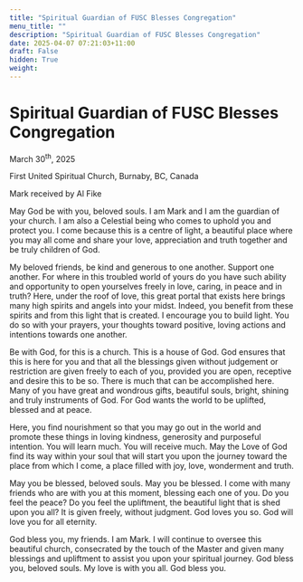 ```yaml
---
title: "Spiritual Guardian of FUSC Blesses Congregation"
menu_title: ""
description: "Spiritual Guardian of FUSC Blesses Congregation"
date: 2025-04-07 07:21:03+11:00
draft: False
hidden: True
weight:
---
```

# Spiritual Guardian of FUSC Blesses Congregation

March 30<sup>th</sup>, 2025

First United Spiritual Church, Burnaby, BC, Canada

Mark received by Al Fike

May God be with you, beloved souls. I am Mark and I am the guardian of your church. I am also a Celestial being who comes to uphold you and protect you. I come because this is a centre of light, a beautiful place where you may all come and share your love, appreciation and truth together and be truly children of God.

My beloved friends, be kind and generous to one another. Support one another. For where in this troubled world of yours do you have such ability and opportunity to open yourselves freely in love, caring, in peace and in truth? Here, under the roof of love, this great portal that exists here brings many high spirits and angels into your midst. Indeed, you benefit from these spirits and from this light that is created. I encourage you to build light. You do so with your prayers, your thoughts toward positive, loving actions and intentions towards one another.

Be with God, for this is a church. This is a house of God. God ensures that this is here for you and that all the blessings given without judgement or restriction are given freely to each of you, provided you are open, receptive and desire this to be so. There is much that can be accomplished here. Many of you have great and wondrous gifts, beautiful souls, bright, shining and truly instruments of God. For God wants the world to be uplifted, blessed and at peace.

Here, you find nourishment so that you may go out in the world and promote these things in loving kindness, generosity and purposeful intention. You will learn much. You will receive much. May the Love of God find its way within your soul that will start you upon the journey toward the place from which I come, a place filled with joy, love, wonderment and truth.

May you be blessed, beloved souls. May you be blessed. I come with many friends who are with you at this moment, blessing each one of you. Do you feel the peace? Do you feel the upliftment, the beautiful light that is shed upon you all? It is given freely, without judgment. God loves you so. God will love you for all eternity.

God bless you, my friends. I am Mark. I will continue to oversee this beautiful church, consecrated by the touch of the Master and given many blessings and upliftment to assist you upon your spiritual journey. God bless you, beloved souls. My love is with you all. God bless you.
